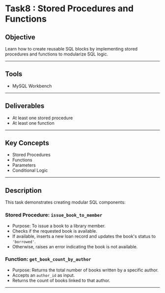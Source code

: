 # Task8 : Stored Procedures and Functions

## Objective
Learn how to create reusable SQL blocks by implementing stored procedures and functions to modularize SQL logic.

---

## Tools
- MySQL Workbench

---

## Deliverables
- At least one stored procedure  
- At least one function  

---

## Key Concepts
- Stored Procedures  
- Functions  
- Parameters  
- Conditional Logic  

---

## Description

This task demonstrates creating modular SQL components:

### Stored Procedure: `issue_book_to_member`

- Purpose: To issue a book to a library member.
- Checks if the requested book is available.
- If available, inserts a new loan record and updates the book's status to `'borrowed'`.
- Otherwise, raises an error indicating the book is not available.

### Function: `get_book_count_by_author`

- Purpose: Returns the total number of books written by a specific author.
- Accepts an `author_id` as input.
- Returns the count of books linked to that author.

---

